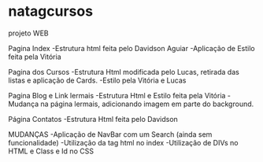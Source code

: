 # natagcursos
projeto WEB

Pagina Index
-Estrutura html feita pelo Davidson Aguiar
-Aplicação de Estilo feita pela Vitória

Pagina dos Cursos
-Estrutura Html modificada pelo Lucas, retirada das listas e aplicação de Cards.
-Estilo pela Vitória e Lucas

Pagina Blog e Link lermais
-Estrutura Html e Estilo feita pela Vitória
-Mudança na página lermais, adicionando imagem em parte do background.

Página Contatos
-Estrutura Html feita pelo Davidson

MUDANÇAS 
-Aplicação de NavBar com um Search (ainda sem funcionalidade)
-Utilização da tag html <picture> no index
-Utilização de DIVs no HTML e Class e Id no CSS

